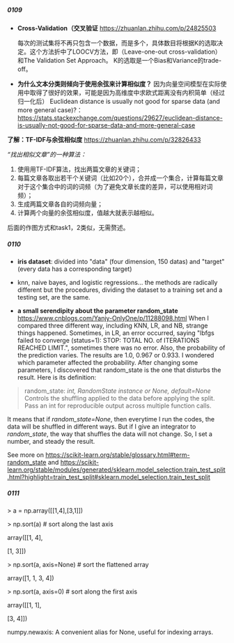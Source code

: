 ##### 0109
- **Cross-Validation（交叉验证** https://zhuanlan.zhihu.com/p/24825503

  每次的测试集将不再只包含一个数据，而是多个，具体数目将根据K的选取决定。这个方法折中了LOOCV方法，即（Leave-one-out cross-validation）和The Validation Set Approach。
  K的选取是一个Bias和Variance的trade-off。

- **为什么文本分类则倾向于使用余弦来计算相似度？** 因为向量空间模型在实际使用中取得了很好的效果，可能是因为高维度中求欧式距离没有内积简单（经过归一化后）
  Euclidean distance is usually not good for sparse data (and more general case)?：https://stats.stackexchange.com/questions/29627/euclidean-distance-is-usually-not-good-for-sparse-data-and-more-general-case

**了解：TF-IDF与余弦相似度** https://zhuanlan.zhihu.com/p/32826433

*“找出相似文章”的一种算法：*
1. 使⽤用TF-IDF算法，找出两篇文章的关键词；
2. 每篇文章各取出若干个关键词（比如20个），合并成一个集合，计算每篇文章对于这个集合中的词的词频（为了避免文章长度的差异，可以使用相对词频）；
3. 生成两篇文章各自的词频向量；
4. 计算两个向量的余弦相似度，值越大就表示越相似。

后面的作图方式和task1，2类似，无需赘述。
##### 0110
- **iris dataset**: divided into "data" (four dimension, 150 datas) and "target" (every data has a corresponding target)

- knn, naive bayes, and logistic regressions... the methods are radically different but the procedures, dividing the dataset to a training set and a testing set,     are the same. 

- **a small serendipity about the parameter random_state** https://www.cnblogs.com/Yanjy-OnlyOne/p/11288098.html
When I compared three different way, including KNN, LR, and NB, strange things happened. Sometimes, in LR, an error occurred, saying "lbfgs failed to converge (status=1): STOP: TOTAL NO. of ITERATIONS REACHED LIMIT.", sometimes there was no error. Also, the probability of the prediction varies. The results are 1.0, 0.967 or 0.933. I wondered which parameter affected the probability. After changing some parameters, I discovered that random_state is the one that disturbs the result. Here is its definition:
> random_state: *int, RandomState instance or None, default=None*
> Controls the shuffling applied to the data before applying the split. Pass an int for reproducible output across multiple function calls. 

It means that if *random_state=None*, then everytime I run the codes, the data will be shuffled in different ways. But if I give an integrator to *random_state*, the way that shuffles the data will not change. So, I set a number, and steady the result. 

See more on https://scikit-learn.org/stable/glossary.html#term-random_state and https://scikit-learn.org/stable/modules/generated/sklearn.model_selection.train_test_split.html?highlight=train_test_split#sklearn.model_selection.train_test_split

##### 0111
\> a = np.array([[1,4],[3,1]])

\> np.sort(a)                # sort along the last axis

array([[1, 4],

   [1, 3]])

\> np.sort(a, axis=None)     # sort the flattened array

array([1, 1, 3, 4])

\> np.sort(a, axis=0)        # sort along the first axis

array([[1, 1],

   [3, 4]])

numpy.newaxis: A convenient alias for None, useful for indexing arrays.

